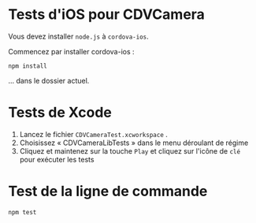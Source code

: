 <!---
 license: Licensed to the Apache Software Foundation (ASF) under one
         or more contributor license agreements.  See the NOTICE file
         distributed with this work for additional information
         regarding copyright ownership.  The ASF licenses this file
         to you under the Apache License, Version 2.0 (the
         "License"); you may not use this file except in compliance
         with the License.  You may obtain a copy of the License at

           http://www.apache.org/licenses/LICENSE-2.0

         Unless required by applicable law or agreed to in writing,
         software distributed under the License is distributed on an
         "AS IS" BASIS, WITHOUT WARRANTIES OR CONDITIONS OF ANY
         KIND, either express or implied.  See the License for the
         specific language governing permissions and limitations
         under the License.
-->

# Tests d'iOS pour CDVCamera

Vous devez installer `node.js` à `cordova-ios`.

Commencez par installer cordova-ios :

    npm install

... dans le dossier actuel.

# Tests de Xcode

1. Lancez le fichier `CDVCameraTest.xcworkspace` .
2. Choisissez « CDVCameraLibTests » dans le menu déroulant de régime
3. Cliquez et maintenez sur la touche `Play` et cliquez sur l'icône de `clé` pour exécuter les tests

# Test de la ligne de commande

    npm test